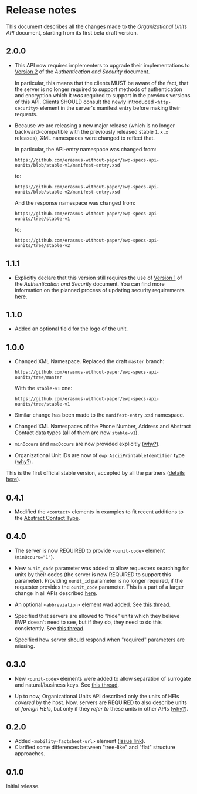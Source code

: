 Release notes
=============

This document describes all the changes made to the *Organizational Units API*
document, starting from its first beta draft version.


2.0.0
-----

 * This API now requires implementers to upgrade their implementations to
   [Version 2](https://github.com/erasmus-without-paper/ewp-specs-sec-intro/tree/stable-v2)
   of the *Authentication and Security* document.

   In particular, this means that the clients MUST be aware of the fact, that
   the server is no longer required to support methods of authentication and
   encryption which it *was* required to support in the previous versions of
   this API. Clients SHOULD consult the newly introduced `<http-security>`
   element in the server's manifest entry before making their requests.

 * Because we are releasing a new major release (which is no longer
   backward-compatible with the previously released stable `1.x.x` releases),
   XML namespaces were changed to reflect that.

   In particular, the API-entry namespace was changed from:

   ```
   https://github.com/erasmus-without-paper/ewp-specs-api-ounits/blob/stable-v1/manifest-entry.xsd
   ```

   to:

   ```
   https://github.com/erasmus-without-paper/ewp-specs-api-ounits/blob/stable-v2/manifest-entry.xsd
   ```

   And the response namespace was changed from:

   ```
   https://github.com/erasmus-without-paper/ewp-specs-api-ounits/tree/stable-v1
   ```

   to:

   ```
   https://github.com/erasmus-without-paper/ewp-specs-api-ounits/tree/stable-v2
   ```


1.1.1
-----

* Explicitly declare that this version still requires the use of
  [Version 1](https://github.com/erasmus-without-paper/ewp-specs-sec-intro/tree/stable-v1)
  of the *Authentication and Security* document. You can find more information
  on the planned process of updating security requirements
  [here](https://github.com/erasmus-without-paper/ewp-specs-sec-intro/issues/1).


1.1.0
-----

* Added an optional field for the logo of the unit.


1.0.0
-----

* Changed XML Namespace. Replaced the draft `master` branch:

  ```
  https://github.com/erasmus-without-paper/ewp-specs-api-ounits/tree/master
  ```

  With the `stable-v1` one:

  ```
  https://github.com/erasmus-without-paper/ewp-specs-api-ounits/tree/stable-v1
  ```

* Similar change has been made to the `manifest-entry.xsd` namespace.

* Changed XML Namespaces of the Phone Number, Address and Abstract Contact data
  types (all of them are now `stable-v1`).

* `minOccurs` and `maxOccurs` are now provided explicitly
  ([why?](https://github.com/erasmus-without-paper/general-issues/issues/22)).

* Organizational Unit IDs are now of `ewp:AsciiPrintableIdentifier` type
  ([why?](https://github.com/erasmus-without-paper/general-issues/issues/23)).

This is the first official stable version, accepted by all the partners
([details here](https://github.com/erasmus-without-paper/general-issues/issues/24)).


0.4.1
-----

* Modified the `<contact>` elements in examples to fit recent additions to the
  [Abstract Contact Type](https://github.com/erasmus-without-paper/ewp-specs-types-contact).


0.4.0
-----

* The server is now REQUIRED to provide `<ounit-code>` element
  (`minOccurs="1"`).

* New `ounit_code` parameter was added to allow requesters searching for units
  by their codes (the server is now REQUIRED to support this parameter).
  Providing `ounit_id` parameter is no longer required, if the requester
  provides the `ounit_code` parameter. This is a part of a larger change in all
  APIs described
  [here](https://github.com/erasmus-without-paper/general-issues/issues/21).

* An optional `<abbreviation>` element wad added. See
  [this thread](https://github.com/erasmus-without-paper/ewp-specs-api-institutions/issues/10).

* Specified that servers are allowed to "hide" units which they believe EWP
  doesn't need to see, but if they do, they need to do this consistently. See
  [this thread](https://github.com/erasmus-without-paper/general-issues/issues/20).

* Specified how server should respond when "required" parameters are missing.


0.3.0
-----

* New `<ounit-code>` elements were added to allow separation of surrogate and
  natural/business keys. See
  [this thread](https://github.com/erasmus-without-paper/ewp-specs-api-omobilities/issues/9#issuecomment-271387634).

* Up to now, Organizational Units API described only the units of HEIs
  *covered* by the host. Now, servers are REQUIRED to also describe units of
  *foreign HEIs*, but only if they *refer to* these units in other APIs
  ([why?](https://github.com/erasmus-without-paper/ewp-specs-api-iias/issues/6)).


0.2.0
-----

* Added `<mobility-factsheet-url>` element
  ([issue link](https://github.com/erasmus-without-paper/ewp-specs-api-ounits/issues/2#issuecomment-266738633)).
* Clarified some differences between "tree-like" and "flat" structure
  approaches.


0.1.0
-----

Initial release.
